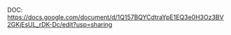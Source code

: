 DOC:
https://docs.google.com/document/d/1Q157BQYCdtraYpE1EQ3e0H3Oz3BV2GKjEsUL_rDK-Dc/edit?usp=sharing
